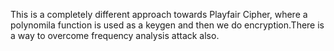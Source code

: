 This is a completely different approach towards Playfair Cipher, where a polynomila function is used as a keygen and then we do encryption.There is a way to overcome frequency analysis attack also.
